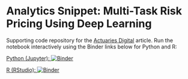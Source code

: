 # Analytics Snippet: Multi-Task Risk Pricing Using Deep Learning

Supporting code repository for the [Actuaries Digital](http://actuaries.digital/) article. Run the notebook interactively using the Binder links below for Python and R:

[Python (Jupyter): ![Binder](https://mybinder.org/badge.svg)](https://mybinder.org/v2/gh/ActuariesInstitute/analytics-snippet-multitask/master?filepath=Multitasking%20Risk%20Pricing.ipynb)

[R (RStudio): ![Binder](https://mybinder.org/badge.svg)](https://mybinder.org/v2/gh/ActuariesInstitute/analytics-snippet-multitask/master?filepath=multitask_risk_pricing.R&urlpath=rstudio)
